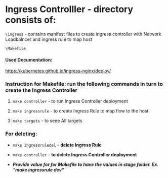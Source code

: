 # Ingress Controlller - directory consists of:

`\ingress` - contains manifest files to create ingress
controller with Network Loadbalncer and ingress rule 
to map host

`\Makefile`

#### Used Documentation:
https://kubernetes.github.io/ingress-nginx/deploy/

### Instruction for Makefile: run the following commands in turn to create the Ingress Controller

1. `make controller` - to run Ingress Controller deployment

2. `make ingressrule` - to create Ingress Rule to map flow to the host

3. `make targets` - to seee All targets

### For deleting:

- `make ingressruledel` - **delete Ingress Rule**

- `make controller` - **to delete Ingress Controller deployment**

- ***Provide value for for Makefile to have the values in stage folder. Ex. "make ingressrule dev"***